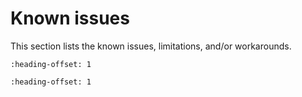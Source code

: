 # Known issues

This section lists the known issues, limitations, and/or workarounds.

```{include} ../../../../release/known_issues/cannot_add_sdk_components.md
:heading-offset: 1
```
```{include} ../../../../release/known_issues/safety_iec60730b_cloned_project_fails_to_build.md
:heading-offset: 1
```